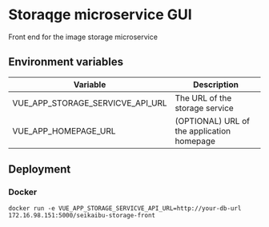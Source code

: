 # Storaqge microservice GUI

Front end for the image storage microservice

## Environment variables

| Variable | Description |
| --- | --- |
| VUE_APP_STORAGE_SERVICVE_API_URL | The URL of the storage service |
| VUE_APP_HOMEPAGE_URL | (OPTIONAL) URL of the application homepage |


## Deployment

### Docker

```
docker run -e VUE_APP_STORAGE_SERVICVE_API_URL=http://your-db-url 172.16.98.151:5000/seikaibu-storage-front
```
